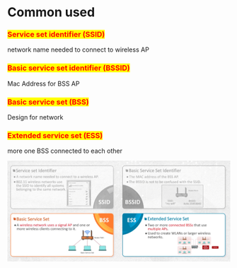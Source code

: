 # Common used

### <mark style="color:red;">Service set identifier (SSID)</mark>

network name needed to connect to wireless AP

### <mark style="color:red;">Basic service set identifier (BSSID)</mark>

Mac Address for BSS AP

### <mark style="color:red;">Basic service set (BSS)</mark>

Design for network

### <mark style="color:red;">Extended service set (ESS)</mark>

more one BSS connected to each other

![image.png](<../.gitbook/assets/image (22).png>)
